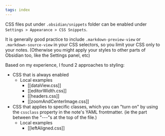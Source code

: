 ```yaml
---
tags: index
---
```


CSS files put under `.obsidian/snippets` folder can be enabled under `Settings > Appearance > CSS Snippets`.

It is generally good practice to include `.markdown-preview-view` or `.markdown-source-view` in your CSS selectors, so you limit your CSS only to your notes. (Otherwise you might apply your styles to other parts of Obsidian too, like the Settings panel, etc)

Based on my experience, I found 2 approaches to styling:
- CSS that is always enabled
	- Local examples
		- [[dataView.css]]
		- [[editorWidth.css]]
		- [[headers.css]]
		- [[zoomAndCenterImage.css]]
- CSS that applies to specific classes, which you can "turn on" by using the `cssclass` property in the note's YAML frontmatter. (ie the part between the "---"s at the top of the file.)
	- Local examples
		- [[leftAligned.css]]